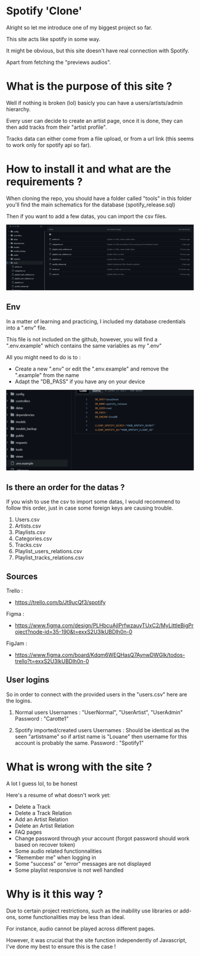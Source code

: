 # Spotify 'Clone' #

Alright so let me introduce one of my biggest project so far.

This site acts like spotify in some way.

It might be obvious, but this site doesn't have real connection with Spotify.

Apart from fetching the "previews audios".



# What is the purpose of this site ? #

Well if nothing is broken (lol) basicly you can have a users/artists/admin hierarchy.

Every user can decide to create an artist page, once it is done, they can then add tracks from their "artist profile".

Tracks data can either come from a file upload, or from a url link (this seems to work only for spotify api so far).



# How to install it and what are the requirements ? #

When cloning the repo, you should have a folder called "tools" in this folder you'll find the main schematics for the database (spotify_release.sql)

Then if you want to add a few datas, you can import the csv files.

![alt text](/public/ressources/tutoriel_image/tuto_img_1.png)



## Env ##

In a matter of learning and practicing, I included my database credentials into a ".env" file.

This file is not included on the github, however, you will find a ".env.example" which contains the same variables as my ".env"

All you might need to do is to :
- Create a new ".env" or edit the ".env.example" and remove the ".example" from the name
- Adapt the "DB_PASS" if you have any on your device

![alt text](/public/ressources/tutoriel_image/tuto_img_2.png)


## Is there an order for the datas ? ##

If you wish to use the csv to import some datas, I would recommend to follow this order, just in case some foreign keys are causing trouble.

1. Users.csv
2. Artists.csv
3. Playlists.csv
4. Categories.csv
5. Tracks.csv
6. Playlist_users_relations.csv
7. Playlist_tracks_relations.csv
 


## Sources ##

Trello :

- https://trello.com/b/Jt9ucQf3/spotify

Figma :

- https://www.figma.com/design/PLHbcuAjIPrfwzauyTUxC2/MyLittleBigProject?node-id=35-190&t=exxS2U3lkUBDlh0n-0

FigJam :

- https://www.figma.com/board/Kdqm6WEQHasQ7AynwDWGlk/todos-trello?t=exxS2U3lkUBDlh0n-0


## User logins ##

So in order to connect with the provided users in the "users.csv" here are the logins.

1) Normal users
Usernames : "UserNormal", "UserArtist", "UserAdmin"
Password : "Carotte1"

2) Spotify imported/created users
Usernames : Should be identical as the seen "artistname" so if artist name is "Louane" then username for this account is probably the same.
Password : "Spotify1"

# What is wrong with the site ? #

A lot I guess lol, to be honest 

Here's a resume of what doesn't work yet:

- Delete a Track
- Delete a Track Relation
- Add an Artist Relation
- Delete an Artist Relation
- FAQ pages
- Change password through your account (forgot password should work based on recover token)
- Some audio related functionnalities
- "Remember me" when logging in
- Some "success" or "error" messages are not displayed
- Some playlist responsive is not well handled
 

# Why is it this way ? #

Due to certain project restrictions, such as the inability use libraries or add-ons, some functionalities may be less than ideal.

For instance, audio cannot be played across different pages.

However, it was crucial that the site function independently of Javascript, I've done my best to ensure this is the case !